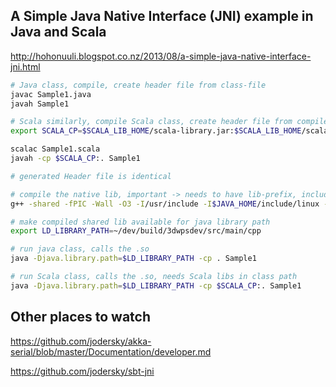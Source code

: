 ## A Simple Java Native Interface (JNI) example in Java and Scala

http://hohonuuli.blogspot.co.nz/2013/08/a-simple-java-native-interface-jni.html

```bash
# Java class, compile, create header file from class-file
javac Sample1.java
javah Sample1

# Scala similarly, compile Scala class, create header file from compiled Scala class file, but include Scala libs
export SCALA_CP=$SCALA_LIB_HOME/scala-library.jar:$SCALA_LIB_HOME/scala-reflect.jar

scalac Sample1.scala
javah -cp $SCALA_CP:. Sample1

# generated Header file is identical

# compile the native lib, important -> needs to have lib-prefix, include JVM and generated header file paths as Includes
g++ -shared -fPIC -Wall -O3 -I/usr/include -I$JAVA_HOME/include/linux -I$JAVA_HOME/include -I../java Sample1.cpp -o libSample1.so

# make compiled shared lib available for java library path
export LD_LIBRARY_PATH=~/dev/build/3dwpsdev/src/main/cpp

# run java class, calls the .so
java -Djava.library.path=$LD_LIBRARY_PATH -cp . Sample1

# run Scala class, calls the .so, needs Scala libs in class path
java -Djava.library.path=$LD_LIBRARY_PATH -cp $SCALA_CP:. Sample1
```

## Other places to watch

https://github.com/jodersky/akka-serial/blob/master/Documentation/developer.md

https://github.com/jodersky/sbt-jni
